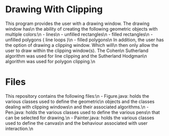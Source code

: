 # Drawing With Clipping

This program provides the user with a drawing window. The drawing window has\n the ability of creating the following geometric objects with multiple colors:\n
      - lines\n
      - unfilled rectangles\n
      - filled rectangles\n
      - unfilled polygons ( line loops )\n
      - filled polygons\n
In addition, the user has the option of drawing a clipping window. Which will\n then only allow the user to draw within the clipping window(s). The Cohen\n Sutherland algorithm was used for line clipping and the Sutherland Hodgman\n algorithm was used for polygon clipping.\n

# Files

This repository contains the following files:\n
      - Figure.java: holds the various classes used to define the geometric\n
                     objects and the classes dealing with clipping windows\n
                     and their associated algorithms.\n
      - Pen.java: holds the various classes used to define the various pens\n
                  that can be selected for drawing.\n
      - Painter.java: holds the various classes used to define the canvas\n
                      and the behaviour associated with user interaction.\n
